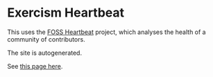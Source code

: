 # Exercism Heartbeat

This uses the [FOSS Heartbeat](https://github.com/sarahsharp/foss-heartbeat) project, which analyses the health of a community of contributors.

The site is autogenerated.

See [this page here](https://exercism.github.io/heartbeat/).
